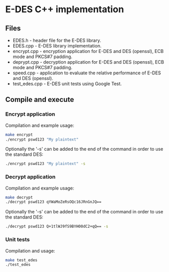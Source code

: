 # E-DES C++ implementation
## Files
- EDES.h - header file for the E-DES library.
- EDES.cpp - E-DES library implementation.
- encrypt.cpp - encryption application for E-DES and DES (openssl), ECB mode and PKCS#7 padding.
- deprypt.cpp - decryption application for E-DES and DES (openssl), ECB mode and PKCS#7 padding.
- speed.cpp - application to evaluate the relative performance of E-DES and DES (openssl).
- test_edes.cpp - E-DES unit tests using Google Test.

## Compile and execute
### Encrypt application

Compilation and example usage:
``` bash
make encrypt
./encrypt pswd123 "My plaintext"
```

Optionally the '-s' can be added to the end of the command in order to use the standard DES:

``` bash
./encrypt pswd123 "My plaintext" -s
```

### Decrypt application

Compilation and example usage:
``` bash
make decrypt
./decrypt pswd123 qYWaMoZeRsOQc16JRnGnJQ==
```

Optionally the '-s' can be added to the end of the command in order to use the standard DES:

``` bash
./decrypt pswd123 Q+1tlWJ9fS9BYH00dC2+qQ== -s
```

### Unit tests

Compilation and usage:
``` bash
make test_edes
./test_edes
```

